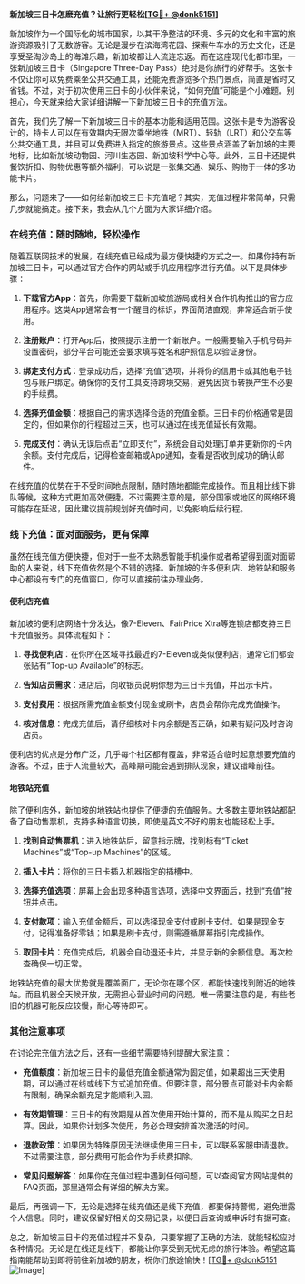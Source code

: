 **新加坡三日卡怎麽充值？让旅行更轻松[[TG💪+ @donk5151](https://t.me/s/donk5151)]**

新加坡作为一个国际化的城市国家，以其干净整洁的环境、多元的文化和丰富的旅游资源吸引了无数游客。无论是漫步在滨海湾花园、探索牛车水的历史文化，还是享受圣淘沙岛上的海滩乐趣，新加坡都让人流连忘返。而在这座现代化都市里，一张新加坡三日卡（Singapore Three-Day Pass）绝对是你旅行的好帮手。这张卡不仅让你可以免费乘坐公共交通工具，还能免费游览多个热门景点，简直是省时又省钱。不过，对于初次使用三日卡的小伙伴来说，“如何充值”可能是个小难题。别担心，今天就来给大家详细讲解一下新加坡三日卡的充值方法。

首先，我们先了解一下新加坡三日卡的基本功能和适用范围。这张卡是专为游客设计的，持卡人可以在有效期内无限次乘坐地铁（MRT）、轻轨（LRT）和公交车等公共交通工具，并且可以免费进入指定的旅游景点。这些景点涵盖了新加坡的主要地标，比如新加坡动物园、河川生态园、新加坡科学中心等。此外，三日卡还提供餐饮折扣、购物优惠等额外福利，可以说是一张集交通、娱乐、购物于一体的多功能卡片。

那么，问题来了——如何给新加坡三日卡充值呢？其实，充值过程非常简单，只需几步就能搞定。接下来，我会从几个方面为大家详细介绍。

### 在线充值：随时随地，轻松操作

随着互联网技术的发展，在线充值已经成为最方便快捷的方式之一。如果你持有新加坡三日卡，可以通过官方合作的网站或手机应用程序进行充值。以下是具体步骤：

1. **下载官方App**：首先，你需要下载新加坡旅游局或相关合作机构推出的官方应用程序。这类App通常会有一个醒目的标识，界面简洁直观，非常适合新手使用。
   
2. **注册账户**：打开App后，按照提示注册一个新账户。一般需要输入手机号码并设置密码，部分平台可能还会要求填写姓名和护照信息以验证身份。

3. **绑定支付方式**：登录成功后，选择“充值”选项，并将你的信用卡或其他电子钱包与账户绑定。确保你的支付工具支持跨境交易，避免因货币转换产生不必要的手续费。

4. **选择充值金额**：根据自己的需求选择合适的充值金额。三日卡的价格通常是固定的，但如果你的行程超过三天，也可以通过在线充值延长有效期。

5. **完成支付**：确认无误后点击“立即支付”，系统会自动处理订单并更新你的卡内余额。支付完成后，记得检查邮箱或App通知，查看是否收到成功的确认邮件。

在线充值的优势在于不受时间地点限制，随时随地都能完成操作。而且相比线下排队等候，这种方式更加高效便捷。不过需要注意的是，部分国家或地区的网络环境可能存在延迟，因此建议提前规划好充值时间，以免影响后续行程。

### 线下充值：面对面服务，更有保障

虽然在线充值方便快捷，但对于一些不太熟悉智能手机操作或者希望得到面对面帮助的人来说，线下充值依然是个不错的选择。新加坡的许多便利店、地铁站和服务中心都设有专门的充值窗口，你可以直接前往办理业务。

#### 便利店充值

新加坡的便利店网络十分发达，像7-Eleven、FairPrice Xtra等连锁店都支持三日卡充值服务。具体流程如下：

1. **寻找便利店**：在你所在区域寻找最近的7-Eleven或类似便利店，通常它们都会张贴有“Top-up Available”的标志。

2. **告知店员需求**：进店后，向收银员说明你想为三日卡充值，并出示卡片。

3. **支付费用**：根据所需充值金额支付现金或刷卡，店员会帮你完成充值操作。

4. **核对信息**：完成充值后，请仔细核对卡内余额是否正确，如果有疑问及时咨询店员。

便利店的优点是分布广泛，几乎每个社区都有覆盖，非常适合临时起意想要充值的游客。不过，由于人流量较大，高峰期可能会遇到排队现象，建议错峰前往。

#### 地铁站充值

除了便利店外，新加坡的地铁站也提供了便捷的充值服务。大多数主要地铁站都配备了自动售票机，支持多种语言切换，即使是英文不好的朋友也能轻松上手。

1. **找到自动售票机**：进入地铁站后，留意指示牌，找到标有“Ticket Machines”或“Top-up Machines”的区域。

2. **插入卡片**：将你的三日卡插入机器指定的插槽中。

3. **选择充值选项**：屏幕上会出现多种语言选项，选择中文界面后，找到“充值”按钮并点击。

4. **支付款项**：输入充值金额后，可以选择现金支付或刷卡支付。如果是现金支付，记得准备好零钱；如果是刷卡支付，则需遵循屏幕指引完成操作。

5. **取回卡片**：充值完成后，机器会自动退还卡片，并显示新的余额信息。再次检查确保一切正常。

地铁站充值的最大优势就是覆盖面广，无论你在哪个区，都能快速找到附近的地铁站。而且机器全天候开放，无需担心营业时间的问题。唯一需要注意的是，有些老旧的机器可能反应较慢，耐心等待即可。

### 其他注意事项

在讨论完充值方法之后，还有一些细节需要特别提醒大家注意：

- **充值额度**：新加坡三日卡的最低充值金额通常为固定值，如果超出三天使用期，可以通过在线或线下方式追加充值。但要注意，部分景点可能对卡内余额有限制，确保余额充足才能顺利入园。

- **有效期管理**：三日卡的有效期是从首次使用开始计算的，而不是从购买之日起算。因此，如果你计划多次使用，务必合理安排首次激活的时间。

- **退款政策**：如果因为特殊原因无法继续使用三日卡，可以联系客服申请退款。不过需要注意，部分费用可能会作为手续费扣除。

- **常见问题解答**：如果你在充值过程中遇到任何问题，可以查阅官方网站提供的FAQ页面，那里通常会有详细的解决方案。

最后，再强调一下，无论是选择在线充值还是线下充值，都要保持警惕，避免泄露个人信息。同时，建议保留好相关的交易记录，以便日后查询或申诉时有据可查。

总之，新加坡三日卡的充值过程并不复杂，只要掌握了正确的方法，就能轻松应对各种情况。无论是在线还是线下，都能让你享受到无忧无虑的旅行体验。希望这篇指南能帮助到即将前往新加坡的朋友，祝你们旅途愉快！[[TG💪+ @donk5151](https://t.me/s/donk5151) ![Image](https://i.postimg.cc/rwNCRYN7/Snipaste-2025-04-30-17-27-05.png)]